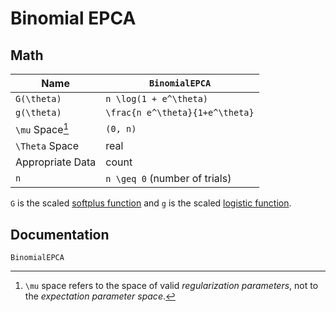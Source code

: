 # Binomial EPCA

## Math

| Name             | `BinomialEPCA`                 |
|------------------|---------------------------------|
| ``G(\theta)``    | ``n \log(1 + e^\theta)``         |
| ``g(\theta)``    | ``\frac{n e^\theta}{1+e^\theta}`` |
| ``\mu`` Space[^1]    | ``(0, n)``                      |
| ``\Theta`` Space | real         |
| Appropriate Data | count                          |
| ``n``            | ``n \geq 0`` (number of trials)                         |


``G`` is the scaled [softplus function](https://en.wikipedia.org/wiki/Softplus) and ``g`` is the scaled [logistic function](https://en.wikipedia.org/wiki/Logistic_function).

[^1]: ``\mu`` space refers to the space of valid *regularization parameters*, not to the *expectation parameter space*.



## Documentation

```@docs
BinomialEPCA
```
